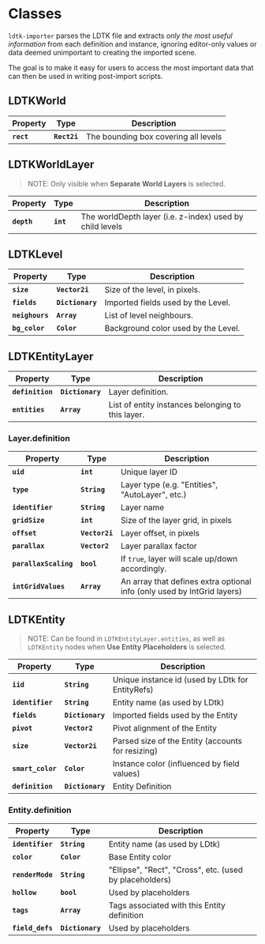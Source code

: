 # Classes

`ldtk-importer` parses the LDTK file and extracts *only the most useful information* from each definition and instance, ignoring editor-only values or data deemed unimportant to creating the imported scene.

The goal is to make it easy for users to access the most important data that can then be used in writing post-import scripts.

## LDTKWorld

| Property | Type | Description |
| --- | --- | --- |
| **`rect`** | **`Rect2i`** | The bounding box covering all levels |

## LDTKWorldLayer

> NOTE: Only visible when **Separate World Layers** is selected.

| Property | Type | Description |
| --- | --- | --- |
| **`depth`** | **`int`** | The worldDepth layer (i.e. z-index) used by child levels ||

## LDTKLevel

| Property | Type | Description |
| --- | --- | --- |
| **`size`** | **`Vector2i`** | Size of the level, in pixels. |
| **`fields`** | **`Dictionary`** | Imported fields used by the Level. |
| **`neighours`** | **`Array`** | List of level neighbours. |
| **`bg_color`** | **`Color`** | Background color used by the Level. |

## LDTKEntityLayer

| Property | Type | Description |
| --- | --- | --- |
| **`definition`** | **`Dictionary`** | Layer definition. |
| **`entities`** | **`Array`** | List of entity instances belonging to this layer. |

### Layer.definition

| Property | Type | Description |
| --- | --- | --- |
| **`uid`** | **`int`** | Unique layer ID  |
| **`type`** | **`String`** | Layer type (e.g. "Entities", "AutoLayer", etc.) |
| **`identifier`** | **`String`** | Layer name |
| **`gridSize`** | **`int`** | Size of the layer grid, in pixels |
| **`offset`** | **`Vector2i`** | Layer offset, in pixels |
| **`parallax`** | **`Vector2`** | Layer parallax factor |
| **`parallaxScaling`** | **`bool`** | If `true`, layer will scale up/down accordingly. |
| **`intGridValues`** | **`Array`** | An array that defines extra optional info (only used by IntGrid layers) |

## LDTKEntity

> NOTE: Can be found in `LDTKEntityLayer.entities`, as well as `LDTKEntity` nodes when **Use Entity Placeholders** is selected.

| Property | Type | Description |
| --- | --- | --- |
| **`iid`** | **`String`** | Unique instance id (used by LDtk for EntityRefs) |
| **`identifier`** | **`String`** | Entity name (as used by LDtk) |
| **`fields`** | **`Dictionary`** | Imported fields used by the Entity |
| **`pivot`** | **`Vector2`** | Pivot alignment of the Entity |
| **`size`** | **`Vector2i`** | Parsed size of the Entity (accounts for resizing) |
| **`smart_color`** | **`Color`** | Instance color (influenced by field values) |
| **`definition`** | **`Dictionary`** | Entity Definition |

### Entity.definition

| Property | Type | Description |
| --- | --- | --- |
| **`identifier`** | **`String`** | Entity name (as used by LDtk) |
| **`color`** | **`Color`** | Base Entity color |
| **`renderMode`** | **`String`** | "Ellipse", "Rect", "Cross", etc. (used by placeholders) |
| **`hollow`** | **`bool`** | Used by placeholders |
| **`tags`** | **`Array`** | Tags associated with this Entity definition |
| **`field_defs`** | **`Dictionary`** | Used by placeholders |